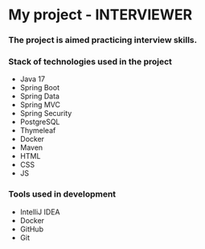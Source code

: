 # My project - INTERVIEWER

### The project is aimed  practicing interview skills.

### Stack of technologies used in the project

* Java 17
* Spring Boot
* Spring Data
* Spring MVC
* Spring Security
* PostgreSQL
* Thymeleaf
* Docker
* Maven
* HTML
* CSS
* JS

### Tools used in development

* IntelliJ IDEA
* Docker
* GitHub
* Git


